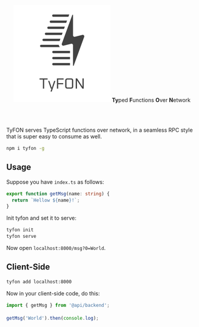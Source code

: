 <div align="center">
  <img src="/tyfon-type.svg" width="256px"/>
  <span><b>Ty</b>ped <b>F</b>unctions <b>O</b>ver <b>N</b>etwork</span>
</div>

<br><br>

TyFON serves TypeScript functions over network, in a seamless RPC style that is super easy to consume as well.
```bash
npm i tyfon -g
```

## Usage

Suppose you have `index.ts` as follows:
```ts
export function getMsg(name: string) {
  return `Hellow ${name}!`;
}
```

Init tyfon and set it to serve:
```bash
tyfon init
tyfon serve
```

Now open `localhost:8000/msg?0=World`.

## Client-Side

```bash
tyfon add localhost:8000
```

Now in your client-side code, do this:

```ts
import { getMsg } from '@api/backend';

getMsg('World').then(console.log);
```
